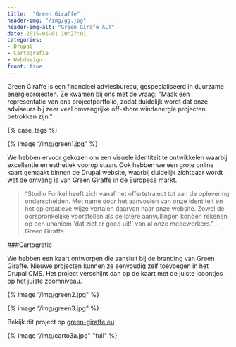 ```yaml
---
title:  "Green Giraffe"
header-img: "/img/gg.jpg"
header-img-alt: "Green Girafe ALT"
date: 2015-01-01 10:27:01
categories: 
- Drupal 
- Cartografie 
- Webdesign
front: true
---
```


Green Giraffe is een financieel adviesbureau, gespecialiseerd in duurzame energieprojecten. Ze kwamen bij ons met de vraag: "Maak een representatie van ons projectportfolio, zodat duidelijk wordt dat onze adviseurs bij zeer veel omvangrijke off-shore windenergie projecten betrokken zijn."

{% case_tags %}

{% image “/img/green1.jpg" %}

We hebben ervoor gekozen om een visuele identiteit te ontwikkelen waarbij excellentie en esthetiek voorop staan. Ook hebben we een grote online kaart gemaakt binnen de Drupal website, waarbij duidelijk zichtbaar wordt wat de omvang is van Green Giraffe in de Europese markt.

> “Studio Fonkel heeft zich vanaf het offertetraject tot aan de oplevering onderscheiden. Met name door het aanvoelen van onze identiteit en het op creatieve wijze vertalen daarvan naar onze website. Zowel de oorspronkelijke voorstellen als de latere aanvullingen konden rekenen op een unaniem 'dat ziet er goed uit!' van al onze medewerkers." - Green Giraffe

###Cartografie

We hebben een kaart ontworpen die aansluit bij de branding van Green Giraffe. Nieuwe projecten kunnen ze eenvoudig zelf toevoegen in het Drupal CMS. Het project verschijnt dan op de kaart met de juiste icoontjes op het juiste zoomniveau.

{% image “/img/green2.jpg" %}

{% image “/img/green3.jpg" %}

Bekijk dit project op <a href="http://green-giraffe.eu/" target="_blank">green-giraffe.eu</a>

{% image “/img/carto3a.jpg" "full" %}
